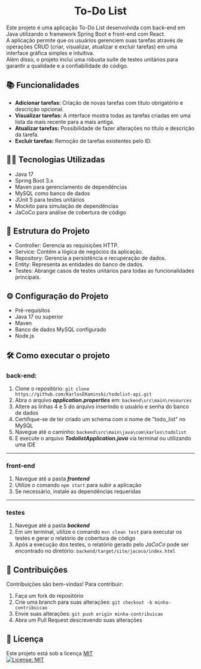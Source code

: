 
<h1 align="center">To-Do List</h1>

Este projeto é uma aplicação To-Do List desenvolvida com back-end em Java utilizando o framework Spring Boot e front-end com React.
<br>
A aplicação permite que os usuários gerenciem suas tarefas através de operações CRUD (criar, visualizar, atualizar e excluir tarefas) em uma interface gráfica simples e intuitiva.
<br>
Além disso, o projeto inclui uma robusta suíte de testes unitários para garantir a qualidade e a confiabilidade do código.

## 📚 Funcionalidades
- **Adicionar tarefas:** Criação de novas tarefas com título obrigatório e descrição opcional.
- **Visualizar tarefas:** A interface mostra todas as tarefas criadas em uma lista da mais recente para a mais antiga.
- **Atualizar tarefas:** Possibilidade de fazer alterações no título e descrição da tarefa.
- **Excluir tarefas:** Remoção de tarefas existentes pelo ID.

## 👨‍💻 Tecnologias Utilizadas
- Java 17
- Spring Boot 3.x
- Maven para gerenciamento de dependências
- MySQL como banco de dados
- JUnit 5 para testes unitários
- Mockito para simulação de dependências
- JaCoCo para análise de cobertura de código
  
## 🧱 Estrutura do Projeto
- Controller: Gerencia as requisições HTTP.
- Service: Contém a lógica de negócios da aplicação.
- Repository: Gerencia a persistência e recuperação de dados.
- Entity: Representa as entidades do banco de dados.
- Testes: Abrange casos de testes unitários para todas as funcionalidades principais.

## ⚙ Configuração do Projeto
- Pré-requisitos
- Java 17 ou superior
- Maven
- Banco de dados MySQL configurado
- Node.js

## 🛠 Como executar o projeto
### back-end:
1. Clone o repositório: ``git clone https://github.com/KarlosEKaminski/todolist-api.git``
2. Abra o arquivo **_application.properties_** em: ``backend\src\main\resources``
3. Altere as linhas 4 e 5 do arquivo inserindo o usuário e senha do banco de dados
4. Certifique-se de ter criado um schema com o nome de "todo_list" no MySQL
5. Navegue até o caminho: ``backend\src\main\java\com\karlos\todolist``
6. E execute o arquivo **_TodolistApplication.java_** via terminal ou utilizando uma IDE
<hr>

### front-end
1. Navegue até a pasta **_frontend_**
2. Utilize o comando ``npm start`` para subir a aplicação
3. Se necessário, instale as dependências requeridas
<hr>

### testes
1. Navegue até a pasta **_backend_**
2. Em um terminal, utilize o comando ``mvn clean test`` para executar os testes e gerar o relatório de cobertura de código
3. Após a execução dos testes, o relatório gerado pelo _JaCoCo_ pode ser encontrado no diretório: ``backend/target/site/jacoco/index.html``

## 👋 Contribuições
Contribuições são bem-vindas! Para contribuir:
1. Faça um fork do repositório
2. Crie uma branch para suas alterações: ``git checkout -b minha-contribuicao``
3. Envie suas alterações: ``git push origin minha-contribuicao``
4. Abra um Pull Request descrevendo suas alterações

## 📄 Licença
Este projeto está sob a licença [MIT](LICENSE.txt)<br>
[![License: MIT](https://img.shields.io/badge/License-MIT-green.svg)](https://opensource.org/licenses/MIT)
   
